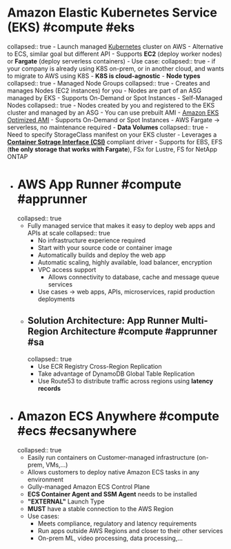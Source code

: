 # Amazon Elastic Kubernetes Service (EKS) #compute #eks
collapsed:: true
	- Launch managed [Kubernetes](https://kubernetes.io/) cluster on AWS
	- Alternative to ECS, similar goal but different API
	- Supports **EC2** (deploy worker nodes) or **Fargate** (deploy serverless containers)
	- Use case:
	  collapsed:: true
		- if your company is already using K8S on-prem, or in another cloud, and wants to migrate to AWS using K8S
	- **K8S is cloud-agnostic**
	- **Node types**
	  collapsed:: true
		- Managed Node Groups
		  collapsed:: true
			- Creates and manages Nodes (EC2 instances) for you
			- Nodes are part of an ASG managed by EKS
			- Supports On-Demand or Spot Instances
		- Self-Managed Nodes
		  collapsed:: true
			- Nodes created by you and registered to the EKS cluster and managed by an ASG
			- You can use prebuilt AMI - [Amazon EKS Optimized AMI](https://docs.aws.amazon.com/eks/latest/userguide/eks-optimized-ami.html)
			- Supports On-Demand or Spot Instances
		- AWS Fargate -> serverless, no maintenance required
		- **Data Volumes**
		  collapsed:: true
			- Need to specify StorageClass manifest on your EKS cluster
			- Leverages a [**Container Sotrage Interface (CSI)**](https://kubernetes-csi.github.io/docs/) compliant driver
			- Supports for EBS, EFS (**the only storage that works with Fargate**), FSx for Lustre, FS for NetApp ONTAP
- # AWS App Runner #compute #apprunner
  collapsed:: true
	- Fully managed service that makes it easy to deploy web apps and APIs at scale
	  collapsed:: true
		- No infrastructure experience required
		- Start with your source code or container image
		- Automatically builds and deploy the web app
		- Automatic scaling, highly available, load balancer, encryption
		- VPC access support
			- Allows connectivity to database, cache and message queue services
		- Use cases -> web apps, APIs, microservices, rapid production deployments
	- ## Solution Architecture: App Runner Multi-Region Architecture #compute #apprunner #sa
	  collapsed:: true
		- Use ECR Registry Cross-Region Replication
		- Take advantage of DynamoDB Global Table Replication
		- Use Route53 to distribute traffic across regions using **latency records**
- # Amazon ECS Anywhere #compute #ecs #ecsanywhere
  collapsed:: true
	- Easily run containers on Customer-managed infrastructure (on-prem, VMs,...)
	- Allows customers to deploy native Amazon ECS tasks in any environment
	- Gully-managed Amazon ECS Control Plane
	- **ECS Container Agent and SSM Agent** needs to be installed
	- **"EXTERNAL"** Launch Type
	- **MUST** have a stable connection to the AWS Region
	- Use cases:
		- Meets compliance, regulatory and latency requirements
		- Run apps outside AWS Regions and closer to their other services
		- On-prem ML, video processing, data processing,...